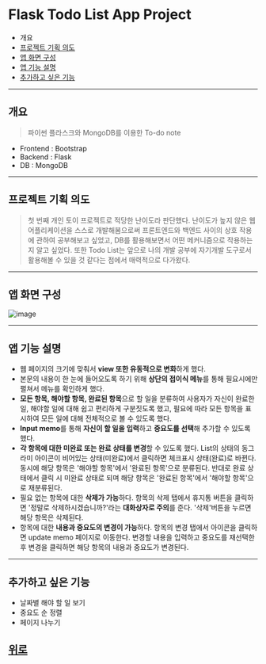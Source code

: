 # Flask Todo List App Project
+ 개요
+ [프로젝트 기획 의도](#프로젝트-기획-의도)
+ [앱 화면 구성](#앱-화면-구성)
+ [앱 기능 설명](#앱-기능-설명)
+ [추가하고 싶은 기능](#추가하고-싶은-기능)
---
## 개요
> 파이썬 플라스크와 MongoDB를 이용한 To-do note
  + Frontend : Bootstrap
  + Backend : Flask
  + DB : MongoDB
---
## 프로젝트 기획 의도
> 첫 번째 개인 토이 프로젝트로 적당한 난이도라 판단했다. 난이도가 높지 않은 웹 어플리케이션을 스스로 개발해봄으로써 프론트엔드와 백엔드 사이의 상호 작용에 관하여 공부해보고 싶었고, DB를 활용해보면서 어떤 메커니즘으로 작용하는지 알고 싶었다. 또한 Todo List는 앞으로 나의 개발 공부에 자기개발 도구로서 활용해볼 수 있을 것 같다는 점에서 매력적으로 다가왔다.
---
## 앱 화면 구성
![image](https://user-images.githubusercontent.com/43658658/119606099-e2551f80-be2c-11eb-8ece-86e7e4cfd991.png)

---
## 앱 기능 설명
+ 웹 페이지의 크기에 맞춰서 **view 또한 유동적으로 변화**하게 했다.
+ 본문의 내용이 한 눈에 들어오도록 하기 위해 **상단의 접이식 메뉴**를 통해 필요시에만 펼쳐서 메뉴를 확인하게 했다.
+ **모든 항목, 해야할 항목, 완료된 항목**으로 할 일을 분류하여 사용자가 자신이 완료한 일, 해야할 일에 대해 쉽고 편리하게 구분짓도록 했고, 필요에 따라 모든 항목을 표시하여 모든 일에 대해 전체적으로 볼 수 있도록 했다.
+ **Input memo**를 통해 **자신이 할 일을 입력**하고 **중요도를 선택**해 추가할 수 있도록 했다.
+ **각 항목에 대한 미완료 또는 완료 상태를 변경**할 수 있도록 했다. List의 상태의 동그라미 아이콘이 비어있는 상태(미완료)에서 클릭하면 체크표시 상태(완료)로 바뀐다. 동시에 해당 항목은 '해야할 항목'에서 '완료된 항목'으로 분류된다. 반대로 완료 상태에서 클릭 시 미완료 상태로 되며 해당 항목은 '완료된 항목'에서 '해야할 항목'으로 재분류된다.
+ 필요 없는 항목에 대한 **삭제가 가능**하다. 항목의 삭제 탭에서 휴지통 버튼을 클릭하면 '정말로 삭제하시겠습니까?'라는 **대화상자로 주의**를 준다. '삭제'버튼을 누르면 해당 항목은 삭제된다.
+ 항목에 대한 **내용과 중요도의 변경이 가능**하다. 항목의 변경 탭에서 아이콘을 클릭하면 update memo 페이지로 이동한다. 변경할 내용을 입력하고 중요도를 재선택한 후 변경을 클릭하면 해당 항목의 내용과 중요도가 변경된다.
---
## 추가하고 싶은 기능
+ 날짜별 해야 할 일 보기
+ 중요도 순 정렬
+ 페이지 나누기

[위로](#Flask-Todo-List-App-Project)
---
